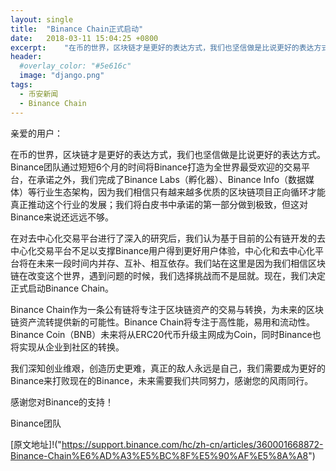 ```yaml
---
layout: single
title:  "Binance Chain正式启动"
date:   2018-03-11 15:04:25 +0800
excerpt:	"在币的世界，区块链才是更好的表达方式，我们也坚信做是比说更好的表达方式。Binance团队通过短短6个月的时间将Binance打造为全世界最受欢迎的交易平台，在承诺之外，我们完成了Binance Labs（孵化器）、Binance Info（数据媒体）等行业生态架构，因为我们相信只有越来越多优质的区块链项目正向循环才能真正推动这个行业的发展；我们将白皮书中承诺的第一部分做到极致，但这对Binance来说还远远不够"
header:
  #overlay_color: "#5e616c"
  image: "django.png"
tags:
  - 币安新闻
  - Binance Chain
---
```


亲爱的用户：

在币的世界，区块链才是更好的表达方式，我们也坚信做是比说更好的表达方式。Binance团队通过短短6个月的时间将Binance打造为全世界最受欢迎的交易平台，在承诺之外，我们完成了Binance Labs（孵化器）、Binance Info（数据媒体）等行业生态架构，因为我们相信只有越来越多优质的区块链项目正向循环才能真正推动这个行业的发展；我们将白皮书中承诺的第一部分做到极致，但这对Binance来说还远远不够。

在对去中心化交易平台进行了深入的研究后，我们认为基于目前的公有链开发的去中心化交易平台不足以支撑Binance用户得到更好用户体验，中心化和去中心化平台将在未来一段时间内并存、互补、相互依存。我们站在这里是因为我们相信区块链在改变这个世界，遇到问题的时候，我们选择挑战而不是屈就。现在，我们决定正式启动Binance Chain。

Binance Chain作为一条公有链将专注于区块链资产的交易与转换，为未来的区块链资产流转提供新的可能性。Binance Chain将专注于高性能，易用和流动性。Binance Coin（BNB）未来将从ERC20代币升级主网成为Coin，同时Binance也将实现从企业到社区的转换。

我们深知创业维艰，创造历史更难，真正的敌人永远是自己，我们需要成为更好的Binance来打败现在的Binance，未来需要我们共同努力，感谢您的风雨同行。

 

感谢您对Binance的支持！


Binance团队

[原文地址]!("https://support.binance.com/hc/zh-cn/articles/360001668872-Binance-Chain%E6%AD%A3%E5%BC%8F%E5%90%AF%E5%8A%A8")

